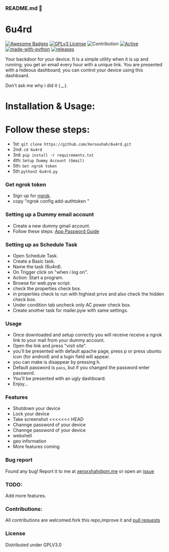 ### README.md 👋
# 6u4rd
[![Awesome Badges](https://img.shields.io/badge/badges-awesome-green.svg)](https://github.com/Xeroxxhah/6u4rd)
[![GPLv3 License](https://img.shields.io/badge/License-GPL%20v3-yellow.svg)](https://opensource.org/licenses/)
![Contribution](https://img.shields.io/badge/Contributions-Welcome-<brightgreen>)
[![Active](http://img.shields.io/badge/Status-Active-green.svg)](https://github.com/Xeroxxhah)
[![made-with-python](https://img.shields.io/badge/Made%20with-Python-1f425f.svg)](https://www.python.org/)
[![releases](https://img.shields.io/github/release/Xeroxxhah/6u4rd.svg)](https://github.com/Xeroxxhah/6u4rd/releases)

Your backdoor for your device. It is a simple utility when it is up and running; you get an email every hour with a unique link. You are presented with a hideous dashboard; you can control your device using this dashboard.

Don't ask me why i did it (._.).

# Installation & Usage:


# Follow these steps: 
- 1st: ```git clone https://github.com/Xeroxxhah/6u4rd.git```
- 2nd: ```cd 6u4rd```
- 3rd: ```pip install -r requirements.txt```
- 4th: ```Setup Dummy Account (Gmail)```
- 5th: ```Get ngrok token```
- 5th  ```python3 6u4rd.py```



### Get ngrok token
- Sign up for [ngrok](https://ngrok.com/).
- copy "ngrok config add-authtoken <token>"


### Setting up a Dummy email account
- Create a new dummy gmail account.
- Follow these steps: [App Password Guide](https://support.google.com/mail/answer/185833?hl=en)


### Setting up as Schedule Task
- Open Schedule Task.
- Create a Basic task.
- Name the task (6u4rd).
- On Trigger click on "when i log on".
- Action: Start a program.
- Browse for web.pyw script.
- check the properties check box.
- in properties check to run with highiest privs and also check the hidden check box.
- Under condition tab uncheck only AC power check box.
- Create another task for mailer.pyw with same settings.



### Usage
- Once downloaded and setup correctly you will receive receive a ngrok link to your mail from your dummy account.
- Open the link and press "visit site".
- you'll be presented with default apache page, press p or press ubuntu icon (for android) and a login field will appear.
- you can make is disappear by pressing h.
- Default password is ```pass```, but if you changed the password enter password.
- You'll be presented with an ugly dashboard.
- Enjoy...


### Features
- Shutdown your device
- Lock your device 
- Take screenshot
<<<<<<< HEAD
- Channge password of your device
- Channge password of your device
- webshell
- geo information
- More features coming

### Bug report
Found any bug!
Report it to me at xeroxxhah@pm.me
or open an [issue](https://github.com/Xeroxxhah/6u4rd/issues)

### TODO:
Add more features.

### Contributions:
All contributions are welcomed.fork this repo,improve it and [pull requests](https://github.com/Xeroxxhah/6u4rd/pulls)
### License
Distributed under GPLV3.0
